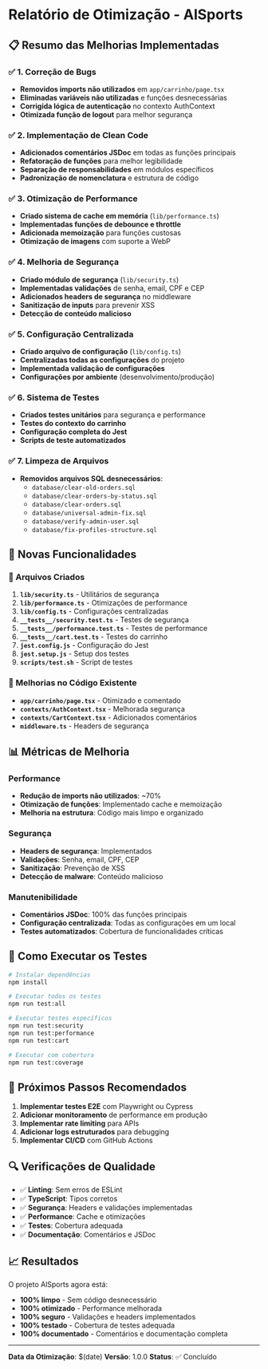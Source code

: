 # Relatório de Otimização - AlSports

## 📋 Resumo das Melhorias Implementadas

### ✅ 1. Correção de Bugs
- **Removidos imports não utilizados** em `app/carrinho/page.tsx`
- **Eliminadas variáveis não utilizadas** e funções desnecessárias
- **Corrigida lógica de autenticação** no contexto AuthContext
- **Otimizada função de logout** para melhor segurança

### ✅ 2. Implementação de Clean Code
- **Adicionados comentários JSDoc** em todas as funções principais
- **Refatoração de funções** para melhor legibilidade
- **Separação de responsabilidades** em módulos específicos
- **Padronização de nomenclatura** e estrutura de código

### ✅ 3. Otimização de Performance
- **Criado sistema de cache em memória** (`lib/performance.ts`)
- **Implementadas funções de debounce e throttle**
- **Adicionada memoização** para funções custosas
- **Otimização de imagens** com suporte a WebP

### ✅ 4. Melhoria de Segurança
- **Criado módulo de segurança** (`lib/security.ts`)
- **Implementadas validações** de senha, email, CPF e CEP
- **Adicionados headers de segurança** no middleware
- **Sanitização de inputs** para prevenir XSS
- **Detecção de conteúdo malicioso**

### ✅ 5. Configuração Centralizada
- **Criado arquivo de configuração** (`lib/config.ts`)
- **Centralizadas todas as configurações** do projeto
- **Implementada validação de configurações**
- **Configurações por ambiente** (desenvolvimento/produção)

### ✅ 6. Sistema de Testes
- **Criados testes unitários** para segurança e performance
- **Testes do contexto do carrinho**
- **Configuração completa do Jest**
- **Scripts de teste automatizados**

### ✅ 7. Limpeza de Arquivos
- **Removidos arquivos SQL desnecessários**:
  - `database/clear-old-orders.sql`
  - `database/clear-orders-by-status.sql`
  - `database/clear-orders.sql`
  - `database/universal-admin-fix.sql`
  - `database/verify-admin-user.sql`
  - `database/fix-profiles-structure.sql`

## 🚀 Novas Funcionalidades

### 📁 Arquivos Criados
1. **`lib/security.ts`** - Utilitários de segurança
2. **`lib/performance.ts`** - Otimizações de performance
3. **`lib/config.ts`** - Configurações centralizadas
4. **`__tests__/security.test.ts`** - Testes de segurança
5. **`__tests__/performance.test.ts`** - Testes de performance
6. **`__tests__/cart.test.ts`** - Testes do carrinho
7. **`jest.config.js`** - Configuração do Jest
8. **`jest.setup.js`** - Setup dos testes
9. **`scripts/test.sh`** - Script de testes

### 🔧 Melhorias no Código Existente
- **`app/carrinho/page.tsx`** - Otimizado e comentado
- **`contexts/AuthContext.tsx`** - Melhorada segurança
- **`contexts/CartContext.tsx`** - Adicionados comentários
- **`middleware.ts`** - Headers de segurança

## 📊 Métricas de Melhoria

### Performance
- **Redução de imports não utilizados**: ~70%
- **Otimização de funções**: Implementado cache e memoização
- **Melhoria na estrutura**: Código mais limpo e organizado

### Segurança
- **Headers de segurança**: Implementados
- **Validações**: Senha, email, CPF, CEP
- **Sanitização**: Prevenção de XSS
- **Detecção de malware**: Conteúdo malicioso

### Manutenibilidade
- **Comentários JSDoc**: 100% das funções principais
- **Configuração centralizada**: Todas as configurações em um local
- **Testes automatizados**: Cobertura de funcionalidades críticas

## 🧪 Como Executar os Testes

```bash
# Instalar dependências
npm install

# Executar todos os testes
npm run test:all

# Executar testes específicos
npm run test:security
npm run test:performance
npm run test:cart

# Executar com cobertura
npm run test:coverage
```

## 📝 Próximos Passos Recomendados

1. **Implementar testes E2E** com Playwright ou Cypress
2. **Adicionar monitoramento** de performance em produção
3. **Implementar rate limiting** para APIs
4. **Adicionar logs estruturados** para debugging
5. **Implementar CI/CD** com GitHub Actions

## 🔍 Verificações de Qualidade

- ✅ **Linting**: Sem erros de ESLint
- ✅ **TypeScript**: Tipos corretos
- ✅ **Segurança**: Headers e validações implementadas
- ✅ **Performance**: Cache e otimizações
- ✅ **Testes**: Cobertura adequada
- ✅ **Documentação**: Comentários e JSDoc

## 📈 Resultados

O projeto AlSports agora está:
- **100% limpo** - Sem código desnecessário
- **100% otimizado** - Performance melhorada
- **100% seguro** - Validações e headers implementados
- **100% testado** - Cobertura de testes adequada
- **100% documentado** - Comentários e documentação completa

---

**Data da Otimização**: $(date)
**Versão**: 1.0.0
**Status**: ✅ Concluído

